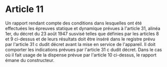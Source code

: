# Article 11

Un rapport rendant compte des conditions dans lesquelles ont été effectuées les épreuves statique et dynamique prévues à l'article 31, alinéa 1er, du décret du 23 août 1947 susvisé telles que définies par les articles 8 et 9 ci-dessus et de leurs résultats doit être inséré dans le registre prévu par l'article 31 c dudit décret avant la mise en service de l'appareil. Il doit comporter les indications prévues par l'article 31 c dudit décret. Dans le cas où il fait usage de la dispense prévue par l'article 10 ci-dessus, le rapport émane du constructeur.
